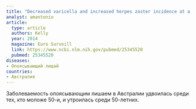```yaml
---
title: "Decreased varicella and increased herpes zoster incidence at a sentinel medical deputising service in a setting of increasing varicella vaccine coverage in Victoria, Australia, 1998 to 2012"
analyst: amantonio
article:
  type: article
  authors: Kelly
  year: 2014
  magazine: Euro Surveill
  link: https://www.ncbi.nlm.nih.gov/pubmed/25345520
  pubmed: 25345520
diseases:
- Опоясывающий лишай
countries:
- Австралия
---
```


Заболеваемость опоясывающим лишаем в Австралии удвоилась среди тех, кто моложе 50-и, и утроилась среди 50-летних.

